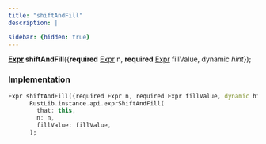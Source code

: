```yaml
---
title: "shiftAndFill"
description: |

sidebar: {hidden: true}
---
```

<span class="dart-code"><strong>[Expr] shiftAndFill</strong>({<span class="nobr"><strong>required</strong> [Expr] n</span>, <span class="nobr"><strong>required</strong> [Expr] fillValue</span>, <span class="nobr">dynamic <i>hint</i></span>});</span>


### Implementation
```dart
Expr shiftAndFill({required Expr n, required Expr fillValue, dynamic hint}) =>
      RustLib.instance.api.exprShiftAndFill(
        that: this,
        n: n,
        fillValue: fillValue,
      );
```

[Expr]: /reference/classes/expr
[dynamic]: #